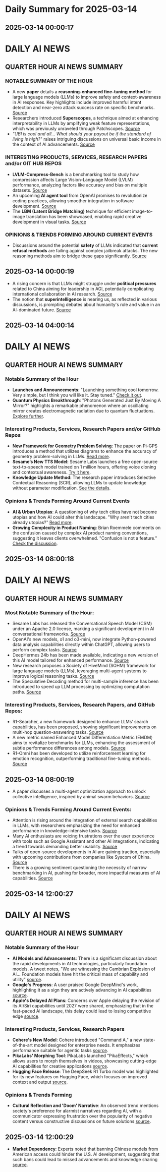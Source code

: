 # Daily Summary for 2025-03-14

## 2025-03-14 00:00:17

# DAILY AI NEWS

## QUARTER HOUR AI NEWS SUMMARY

### NOTABLE SUMMARY OF THE HOUR
- A new **paper** details a **reasoning-enhanced fine-tuning method** for large language models (LLMs) to improve safety and context-awareness in AI responses. Key highlights include improved harmful intent detection and near-zero attack success rate on specific benchmarks. [Source](https://x.com/i/web/status/1900332547420147727)
- Researchers introduced **Superscopes**, a technique aimed at enhancing interpretability in LLMs by amplifying weak feature representations, which was previously unraveled through Patchscopes. [Source](https://x.com/i/web/status/1900315016139788705)
- *"UBI is cool and all... What should your payout be if the standard of living is high?"* raises intriguing discussions on universal basic income in the context of AI advancements. [Source](https://x.com/i/web/status/1900294200698298680)

### INTERESTING PRODUCTS, SERVICES, RESEARCH PAPERS and/or GIT HUB REPOS
- **LVLM-Compress-Bench** is a benchmarking tool to study how compression affects Large Vision-Language Model (LVLM) performance, analyzing factors like accuracy and bias on multiple datasets. [Source](https://x.com/i/web/status/1900318454525161869)
- An upcoming **AI agent tool** from OpenAI promises to revolutionize coding practices, allowing smoother integration in software development. [Source](https://x.com/i/web/status/1900277666701533272)
- The **LBM (Latent Bridge Matching)** technique for efficient image-to-image translation has been showcased, enabling rapid creative development in visual tasks. [Source](https://x.com/i/web/status/1900292494132154669)

### OPINIONS & TRENDS FORMING AROUND CURRENT EVENTS
- Discussions around the potential **safety** of LLMs indicated that **current refusal methods** are failing against complex jailbreak attacks. The new reasoning methods aim to bridge these gaps significantly. [Source](https://x.com/i/web/status/1900332547420147727)

## 2025-03-14 00:00:19

- A rising concern is that LLMs might struggle under **political pressures** related to China aiming for leadership in AGI, potentially complicating international collaboration in AI research. [Source](https://x.com/i/web/status/1900287058473619538)
- The notion that **superintelligence** is nearing us, as reflected in various discussions, is prompting debates about humanity's role and value in an AI-dominated future. [Source](https://x.com/i/web/status/1900317448085397777)

## 2025-03-14 04:00:14

# DAILY AI NEWS

## QUARTER HOUR AI NEWS SUMMARY

### Notable Summary of the Hour
- **Launches and Announcements**: "Launching something cool tomorrow. Very simple, but I think you will like it. Stay tuned." [Check it out](https://x.com/i/web/status/1900395988705026540).
- **Quantum Physics Breakthrough**: "Photons Generated Just By Moving A Mirror?" highlights a remarkable phenomenon where an oscillating mirror creates electromagnetic radiation due to quantum fluctuations. [Explore further](https://x.com/i/web/status/1900391798230704503).

### Interesting Products, Services, Research Papers and/or GitHub Repos
- **New Framework for Geometry Problem Solving**: The paper on Pi-GPS introduces a method that utilizes diagrams to enhance the accuracy of geometry problem-solving in LLMs. [Read more](https://x.com/i/web/status/1900389925687877939).
- **Sesame’s New TTS Model**: Sesame Labs launches a free open-source text-to-speech model trained on 1 million hours, offering voice cloning and contextual awareness. [Try it here](https://x.com/i/web/status/1900364770362241261).
- **Knowledge Update Method**: The research paper introduces Selective Contextual Reasoning (SCR), allowing LLMs to update knowledge without parameter modification. [See the details](https://x.com/i/web/status/1900338726917857422).

### Opinions & Trends Forming Around Current Events
- **AI & Urban Utopias**: A questioning of why tech cities have not become utopias and how AI could alter this landscape. "Why aren't tech cities already utopias?" [Read more](https://x.com/i/web/status/1900390274821742630).
- **Growing Complexity in Product Naming**: Brian Roemmele comments on the confusion caused by complex AI product naming conventions, suggesting it leaves clients overwhelmed. "Confusion is not a feature." [Check the discussion](https://x.com/i/web/status/1900355865519296661).

## 2025-03-14 08:00:18

# DAILY AI NEWS

## QUARTER HOUR AI NEWS SUMMARY

### Most Notable Summary of the Hour:
- Sesame Labs has released the Conversational Speech Model (CSM) under an Apache 2.0 license, marking a significant development in AI conversational frameworks. [Source](https://x.com/i/web/status/1900446019357155384)
- OpenAI's new models, o1 and o3-mini, now integrate Python-powered data analysis capabilities directly within ChatGPT, allowing users to perform complex tasks. [Source](https://x.com/i/web/status/1900445039920107556)
- DeepHermes 24b has been made available, indicating a new version of this AI model tailored for enhanced performance. [Source](https://x.com/i/web/status/1900447632352239891) 
- New research proposes a Society of HiveMind (SOHM) framework for large language models (LLMs), leveraging multi-agent systems to improve logical reasoning tasks. [Source](https://x.com/i/web/status/1900432203810484488)
- The Speculative Decoding method for multi-sample inference has been introduced to speed up LLM processing by optimizing computation paths. [Source](https://x.com/i/web/status/1900427171203883024)

### Interesting Products, Services, Research Papers, and GitHub Repos:
- R1-Searcher, a new framework designed to enhance LLMs’ search capabilities, has been proposed, showing significant improvements on multi-hop question-answering tasks. [Source](https://x.com/i/web/status/1900405276630782443)
- A new metric named Enhanced Model Differentiation Metric (EMDM) aims to revitalize benchmarks for LLMs, enhancing the assessment of subtle performance differences among models. [Source](https://x.com/i/web/status/1900418614312014211)
- R1-Omni has been developed to utilize reinforcement learning for emotion recognition, outperforming traditional fine-tuning methods. [Source](https://x.com/i/web/status/1900400746887340116)

## 2025-03-14 08:00:19

- A paper discusses a multi-agent optimization approach to unlock collective intelligence, inspired by animal swarm behaviors. [Source](https://x.com/i/web/status/1900432203810484488)

### Opinions & Trends Forming Around Current Events:
- Attention is rising around the integration of external search capabilities in LLMs, with researchers emphasizing the need for enhanced performance in knowledge-intensive tasks. [Source](https://x.com/i/web/status/1900405276630782443)
- Many AI enthusiasts are voicing frustrations over the user experience with tools such as Google Assistant and other AI integrations, indicating a trend towards demanding better usability. [Source](https://x.com/i/web/status/1900415244373213413)
- Talks of open-source developments in AI are gaining traction, especially with upcoming contributions from companies like Syscom of China. [Source](https://x.com/i/web/status/1900402928604815502) 
- There is a growing sentiment questioning the necessity of narrow benchmarking in AI, pushing for broader, more impactful measures of AI capabilities. [Source](https://x.com/i/web/status/1900403780375433255)

## 2025-03-14 12:00:27

# DAILY AI NEWS

## QUARTER HOUR AI NEWS SUMMARY

### Notable Summary of the Hour
- **AI Models and Advancements**: There is a significant discussion about the rapid developments in AI technologies, particularly foundation models. A tweet notes, "We are witnessing the Cambrian Explosion of AI... Foundation models have hit the critical mass of capability and utility" [source](https://x.com/i/web/status/1900508391019053375).
- **Google's Progress**: A user praised Google DeepMind's work, highlighting it as a sign they are actively advancing in AI capabilities [source](https://x.com/i/web/status/1900512482747376116).
- **Apple's Delayed AI Plans**: Concerns over Apple delaying the revision of its AI/Siri capabilities until 2027 were shared, emphasizing that in the fast-paced AI landscape, this delay could lead to losing competitive edge [source](https://x.com/i/web/status/1900497131519283528).

### Interesting Products, Services, Research Papers
- **Cohere's New Model**: Cohere introduced "Command A," a new state-of-the-art model designed for enterprise needs. It emphasizes performance suitable for agentic tasks [source](https://x.com/i/web/status/1900511468115910994).
- **PikaLabs' Morphing Tool**: PikaLabs launched "PikaEffects," which allows users to morph themselves in videos, showcasing cutting-edge AI capabilities for creative applications [source](https://x.com/i/web/status/1900488935639568684).
- **Hugging Face Release**: The DeepSeek R1 Turbo model was highlighted for its new features on Hugging Face, which focuses on improved context and output [source](https://x.com/i/web/status/1900492341854584961).

### Opinions & Trends Forming
- **Cultural Reflection and 'Doom' Narrative**: An observed trend mentions society's preference for alarmist narratives regarding AI, with a communicator expressing frustration over the popularity of negative content versus constructive discussions on future solutions [source](https://x.com/i/web/status/1900500732945571928).

## 2025-03-14 12:00:29

- **Market Dependency**: Experts noted that banning Chinese models from American access could hinder the U.S. AI development, suggesting that such bans could lead to missed advancements and knowledge sharing [source](https://x.com/i/web/status/1900514887413227654).


